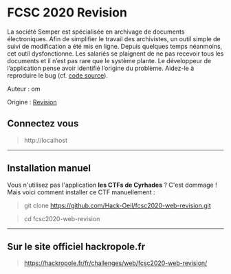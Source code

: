 # FCSC 2020 Revision


La société Semper est spécialisée en archivage de documents électroniques. Afin de simplifier le travail des archivistes, un outil simple de suivi de modification a été mis en ligne. Depuis quelques temps néanmoins, cet outil dysfonctionne. Les salariés se plaignent de ne pas recevoir tous les documents et il n’est pas rare que le système plante. Le développeur de l’application pense avoir identifié l’origine du problème. Aidez-le à reproduire le bug (cf. [code source](comparator.py)).

Auteur : om

Origine : [Revision](https://hackropole.fr/fr/challenges/web/fcsc2020-web-revision/)


## Connectez vous 
> http://localhost


-----------


## Installation manuel
Vous n'utilisez pas l'application **les CTFs de Cyrhades** ? C'est dommage !
Mais voici comment installer ce CTF manuellement :

> git clone https://github.com/Hack-Oeil/fcsc2020-web-revision.git

> cd fcsc2020-web-revision


-----------

## Sur le site officiel hackropole.fr
> https://hackropole.fr/fr/challenges/web/fcsc2020-web-revision/